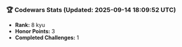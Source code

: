 ### 🏆 Codewars Stats (Updated: 2025-09-14 18:09:52 UTC)

- **Rank:** 8 kyu
- **Honor Points:** 3
- **Completed Challenges:** 1
